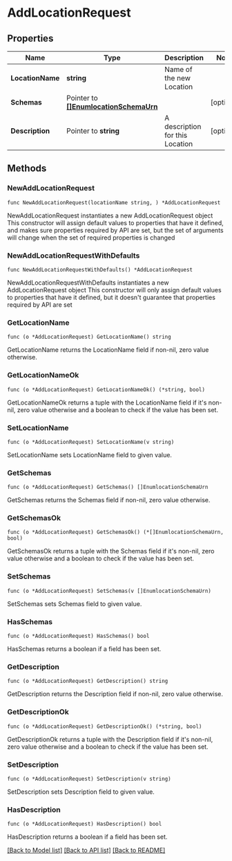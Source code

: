 # AddLocationRequest

## Properties

Name | Type | Description | Notes
------------ | ------------- | ------------- | -------------
**LocationName** | **string** | Name of the new Location | 
**Schemas** | Pointer to [**[]EnumlocationSchemaUrn**](EnumlocationSchemaUrn.md) |  | [optional] 
**Description** | Pointer to **string** | A description for this Location | [optional] 

## Methods

### NewAddLocationRequest

`func NewAddLocationRequest(locationName string, ) *AddLocationRequest`

NewAddLocationRequest instantiates a new AddLocationRequest object
This constructor will assign default values to properties that have it defined,
and makes sure properties required by API are set, but the set of arguments
will change when the set of required properties is changed

### NewAddLocationRequestWithDefaults

`func NewAddLocationRequestWithDefaults() *AddLocationRequest`

NewAddLocationRequestWithDefaults instantiates a new AddLocationRequest object
This constructor will only assign default values to properties that have it defined,
but it doesn't guarantee that properties required by API are set

### GetLocationName

`func (o *AddLocationRequest) GetLocationName() string`

GetLocationName returns the LocationName field if non-nil, zero value otherwise.

### GetLocationNameOk

`func (o *AddLocationRequest) GetLocationNameOk() (*string, bool)`

GetLocationNameOk returns a tuple with the LocationName field if it's non-nil, zero value otherwise
and a boolean to check if the value has been set.

### SetLocationName

`func (o *AddLocationRequest) SetLocationName(v string)`

SetLocationName sets LocationName field to given value.


### GetSchemas

`func (o *AddLocationRequest) GetSchemas() []EnumlocationSchemaUrn`

GetSchemas returns the Schemas field if non-nil, zero value otherwise.

### GetSchemasOk

`func (o *AddLocationRequest) GetSchemasOk() (*[]EnumlocationSchemaUrn, bool)`

GetSchemasOk returns a tuple with the Schemas field if it's non-nil, zero value otherwise
and a boolean to check if the value has been set.

### SetSchemas

`func (o *AddLocationRequest) SetSchemas(v []EnumlocationSchemaUrn)`

SetSchemas sets Schemas field to given value.

### HasSchemas

`func (o *AddLocationRequest) HasSchemas() bool`

HasSchemas returns a boolean if a field has been set.

### GetDescription

`func (o *AddLocationRequest) GetDescription() string`

GetDescription returns the Description field if non-nil, zero value otherwise.

### GetDescriptionOk

`func (o *AddLocationRequest) GetDescriptionOk() (*string, bool)`

GetDescriptionOk returns a tuple with the Description field if it's non-nil, zero value otherwise
and a boolean to check if the value has been set.

### SetDescription

`func (o *AddLocationRequest) SetDescription(v string)`

SetDescription sets Description field to given value.

### HasDescription

`func (o *AddLocationRequest) HasDescription() bool`

HasDescription returns a boolean if a field has been set.


[[Back to Model list]](../README.md#documentation-for-models) [[Back to API list]](../README.md#documentation-for-api-endpoints) [[Back to README]](../README.md)


